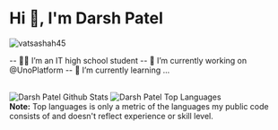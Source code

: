 
<h1 >Hi 👋, I'm Darsh Patel</h1>
<p align="left"> <img src="https://komarev.com/ghpvc/?username=vatsashah45&label=Profile%20views&color=0e75b6&style=flat" alt="vatsashah45" /> </p>

-- 👨‍🎓 I’m an IT high school student
-- 🔭 I’m currently working on @UnoPlatform
-- 🌱 I’m currently learning ...


<br/>
    <img alt="Darsh Patel Github Stats" src="https://github-readme-stats.vercel.app/api?username=Darsh0307&show_icons=true&count_private=true&theme=react&hide_border=true&bg_color=0D1117" />
  <img alt="Darsh Patel Top Languages" src="https://github-readme-stats.vercel.app/api/top-langs/?username=Darsh0307&langs_count=8&count_private=true&layout=compact&theme=react&hide_border=true&bg_color=0D1117" />
  <br/>
  <b>Note:</b> Top languages is only a metric of the languages my public code consists of and doesn't reflect experience or skill level.


<br/>


<br/>
<br/>

<!--
**Darsh0307/Darsh0307** is a ✨ _special_ ✨ repository because its `README.md` (this file) appears on your GitHub profile.

Here are some ideas to get you started:

- 🔭 I’m currently working on ...
- 🌱 I’m currently learning ...
- 👯 I’m looking to collaborate on ...
- 🤔 I’m looking for help with ...
- 💬 Ask me about ...
- 📫 How to reach me: ...
- 😄 Pronouns: ...
- ⚡ Fun fact: ...
-->
